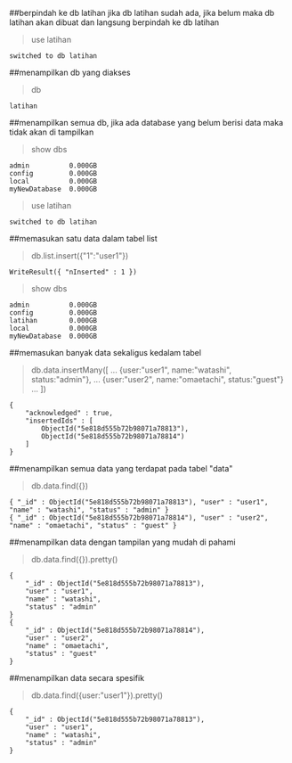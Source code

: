 
##berpindah ke db latihan jika db latihan sudah ada, jika belum maka db latihan akan dibuat dan langsung berpindah ke db latihan

>use latihan
```
switched to db latihan
```

##menampilkan db yang diakses
>db
```
latihan
```
##menampilkan semua db, jika ada database yang belum berisi data maka tidak akan di tampilkan
>show dbs
```
admin          0.000GB
config         0.000GB
local          0.000GB
myNewDatabase  0.000GB
```
>use latihan
```
switched to db latihan
```
##memasukan satu data dalam tabel list
>db.list.insert({"1":"user1"})
```
WriteResult({ "nInserted" : 1 })
```
>show dbs
```
admin          0.000GB
config         0.000GB
latihan        0.000GB
local          0.000GB
myNewDatabase  0.000GB
```
##memasukan banyak data sekaligus kedalam tabel 
> db.data.insertMany([
>... {user:"user1", name:"watashi", status:"admin"},
>... {user:"user2", name:"omaetachi", status:"guest"}
>... ])
```
{
	"acknowledged" : true,
	"insertedIds" : [
		ObjectId("5e818d555b72b98071a78813"),
		ObjectId("5e818d555b72b98071a78814")
	]
}
```
##menampilkan semua data yang terdapat pada tabel "data"
> db.data.find({})
```
{ "_id" : ObjectId("5e818d555b72b98071a78813"), "user" : "user1", "name" : "watashi", "status" : "admin" }
{ "_id" : ObjectId("5e818d555b72b98071a78814"), "user" : "user2", "name" : "omaetachi", "status" : "guest" }
```
##menampilkan data dengan tampilan yang mudah di pahami
> db.data.find({}).pretty()
```
{
	"_id" : ObjectId("5e818d555b72b98071a78813"),
	"user" : "user1",
	"name" : "watashi",
	"status" : "admin"
}
{
	"_id" : ObjectId("5e818d555b72b98071a78814"),
	"user" : "user2",
	"name" : "omaetachi",
	"status" : "guest"
}
```
##menampilkan data secara spesifik
> db.data.find({user:"user1"}).pretty()
```
{
	"_id" : ObjectId("5e818d555b72b98071a78813"),
	"user" : "user1",
	"name" : "watashi",
	"status" : "admin"
}
```